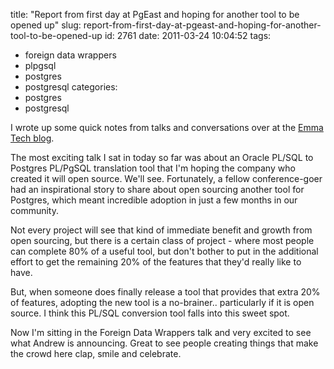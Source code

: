 title: "Report from first day at PgEast and hoping for another tool to be opened up"
slug: report-from-first-day-at-pgeast-and-hoping-for-another-tool-to-be-opened-up
id: 2761
date: 2011-03-24 10:04:52
tags: 
- foreign data wrappers
- plpgsql
- postgres
- postgresql
categories: 
- postgres
- postgresql

I wrote up some quick notes from talks and conversations over at the [Emma Tech blog](http://tech.myemma.com/postgresql-conference-east-nyc/). 

The most exciting talk I sat in today so far was about an Oracle PL/SQL to Postgres PL/PgSQL translation tool that I'm hoping the company who created it will open source. We'll see. Fortunately, a fellow conference-goer had an inspirational story to share about open sourcing another tool for Postgres, which meant incredible adoption in just a few months in our community.

Not every project will see that kind of immediate benefit and growth from open sourcing, but there is a certain class of project - where most people can complete 80% of a useful tool, but don't bother to put in the additional effort to get the remaining 20% of the features that they'd really like to have. 

But, when someone does finally release a tool that provides that extra 20% of features, adopting the new tool is a no-brainer.. particularly if it is open source. I think this PL/SQL conversion tool falls into this sweet spot. 

Now I'm sitting in the Foreign Data Wrappers talk and very excited to see what Andrew is announcing. Great to see people creating things that make the crowd here clap, smile and celebrate.
